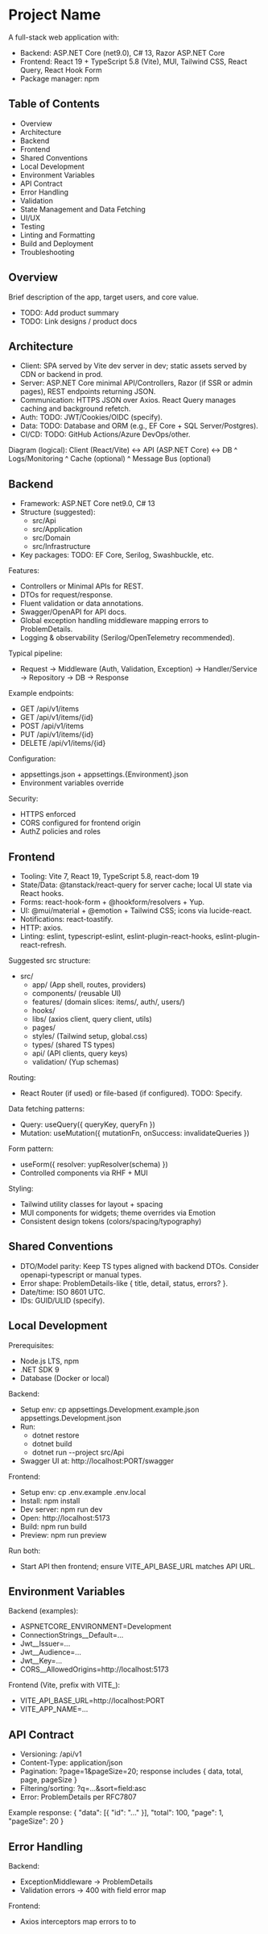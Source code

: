 # Project Name

A full-stack web application with:
- Backend: ASP.NET Core (net9.0), C# 13, Razor ASP.NET Core
- Frontend: React 19 + TypeScript 5.8 (Vite), MUI, Tailwind CSS, React Query, React Hook Form
- Package manager: npm

## Table of Contents
- Overview
- Architecture
- Backend
- Frontend
- Shared Conventions
- Local Development
- Environment Variables
- API Contract
- Error Handling
- Validation
- State Management and Data Fetching
- UI/UX
- Testing
- Linting and Formatting
- Build and Deployment
- Troubleshooting

## Overview
Brief description of the app, target users, and core value.
- TODO: Add product summary
- TODO: Link designs / product docs

## Architecture
- Client: SPA served by Vite dev server in dev; static assets served by CDN or backend in prod.
- Server: ASP.NET Core minimal API/Controllers, Razor (if SSR or admin pages), REST endpoints returning JSON.
- Communication: HTTPS JSON over Axios. React Query manages caching and background refetch.
- Auth: TODO: JWT/Cookies/OIDC (specify).
- Data: TODO: Database and ORM (e.g., EF Core + SQL Server/Postgres).
- CI/CD: TODO: GitHub Actions/Azure DevOps/other.

Diagram (logical):
Client (React/Vite) <-> API (ASP.NET Core) <-> DB
                                         ^ Logs/Monitoring
                                         ^ Cache (optional)
                                         ^ Message Bus (optional)

## Backend
- Framework: ASP.NET Core net9.0, C# 13
- Structure (suggested):
  - src/Api
  - src/Application
  - src/Domain
  - src/Infrastructure
- Key packages: TODO: EF Core, Serilog, Swashbuckle, etc.

Features:
- Controllers or Minimal APIs for REST.
- DTOs for request/response.
- Fluent validation or data annotations.
- Swagger/OpenAPI for API docs.
- Global exception handling middleware mapping errors to ProblemDetails.
- Logging & observability (Serilog/OpenTelemetry recommended).

Typical pipeline:
- Request -> Middleware (Auth, Validation, Exception) -> Handler/Service -> Repository -> DB -> Response

Example endpoints:
- GET /api/v1/items
- GET /api/v1/items/{id}
- POST /api/v1/items
- PUT /api/v1/items/{id}
- DELETE /api/v1/items/{id}

Configuration:
- appsettings.json + appsettings.{Environment}.json
- Environment variables override

Security:
- HTTPS enforced
- CORS configured for frontend origin
- AuthZ policies and roles

## Frontend
- Tooling: Vite 7, React 19, TypeScript 5.8, react-dom 19
- State/Data: @tanstack/react-query for server cache; local UI state via React hooks.
- Forms: react-hook-form + @hookform/resolvers + Yup.
- UI: @mui/material + @emotion + Tailwind CSS; icons via lucide-react.
- Notifications: react-toastify.
- HTTP: axios.
- Linting: eslint, typescript-eslint, eslint-plugin-react-hooks, eslint-plugin-react-refresh.

Suggested src structure:
- src/
  - app/ (App shell, routes, providers)
  - components/ (reusable UI)
  - features/ (domain slices: items/, auth/, users/)
  - hooks/
  - libs/ (axios client, query client, utils)
  - pages/
  - styles/ (Tailwind setup, global.css)
  - types/ (shared TS types)
  - api/ (API clients, query keys)
  - validation/ (Yup schemas)

Routing:
- React Router (if used) or file-based (if configured). TODO: Specify.

Data fetching patterns:
- Query: useQuery({ queryKey, queryFn })
- Mutation: useMutation({ mutationFn, onSuccess: invalidateQueries })

Form pattern:
- useForm({ resolver: yupResolver(schema) })
- Controlled components via RHF + MUI

Styling:
- Tailwind utility classes for layout + spacing
- MUI components for widgets; theme overrides via Emotion
- Consistent design tokens (colors/spacing/typography)

## Shared Conventions
- DTO/Model parity: Keep TS types aligned with backend DTOs. Consider openapi-typescript or manual types.
- Error shape: ProblemDetails-like { title, detail, status, errors? }.
- Date/time: ISO 8601 UTC.
- IDs: GUID/ULID (specify).

## Local Development

Prerequisites:
- Node.js LTS, npm
- .NET SDK 9
- Database (Docker or local)

Backend:
- Setup env: cp appsettings.Development.example.json appsettings.Development.json
- Run:
  - dotnet restore
  - dotnet build
  - dotnet run --project src/Api
- Swagger UI at: http://localhost:PORT/swagger

Frontend:
- Setup env: cp .env.example .env.local
- Install: npm install
- Dev server: npm run dev
- Open: http://localhost:5173
- Build: npm run build
- Preview: npm run preview

Run both:
- Start API then frontend; ensure VITE_API_BASE_URL matches API URL.

## Environment Variables

Backend (examples):
- ASPNETCORE_ENVIRONMENT=Development
- ConnectionStrings__Default=...
- Jwt__Issuer=...
- Jwt__Audience=...
- Jwt__Key=...
- CORS__AllowedOrigins=http://localhost:5173

Frontend (Vite, prefix with VITE_):
- VITE_API_BASE_URL=http://localhost:PORT
- VITE_APP_NAME=...

## API Contract
- Versioning: /api/v1
- Content-Type: application/json
- Pagination: ?page=1&pageSize=20; response includes { data, total, page, pageSize }
- Filtering/sorting: ?q=...&sort=field:asc
- Error: ProblemDetails per RFC7807

Example response:
{
  "data": [{ "id": "..." }],
  "total": 100,
  "page": 1,
  "pageSize": 20
}

## Error Handling
Backend:
- ExceptionMiddleware -> ProblemDetails
- Validation errors -> 400 with field error map

Frontend:
- Axios interceptors map errors to to

